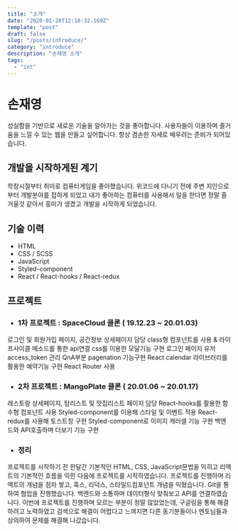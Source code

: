 ```yaml
---
title: "소개"
date: "2020-01-28T12:10:32.169Z"
template: "post"
draft: false
slug: "/posts/introduce/"
category: "introduce"
description: "손재영 소개"
tags:
  - "int"
---
```

# 손재영
성실함을 기반으로 새로운 기술을 알아가는 것을 좋아합니다.
사용자들이 이용하며 즐거움을 느낄 수 있는 웹을 만들고 싶어합니다.
항상 겸손한 자세로 배우려는 준비가 되어있습니다.

## 개발을 시작하게된 계기
학창시절부터 취미로 컴퓨터게임을 좋아했습니다. 위코드에 다니기 전에 주변 지인으로부터 
개발분야를 접하게 되었고 내가 좋아하는 컴퓨터를 사용해서 일을 한다면 정말 즐거울것 같아서 
흥미가 생겼고 개발을 시작하게 되었습니다.
## 기술 이력
* HTML
* CSS / SCSS
* JavaScript
* Styled-component
* React / React-hooks / React-redux

## 프로젝트
* ### 1차 프로젝트 : SpaceCloud 클론 ( 19.12.23 ~ 20.01.03)
로그인 및 회원가입 페이지, 공간정보 상세페이지 담당
class형 컴포넌트를 사용 & 라이프사이클 메소드를 통한 api연결
css를 이용한 모달기능 구현
로그인 페이지 유저 access_token 관리
QnA부분 pagenation 기능구현
React calendar 라이브러리를 활용한 예약기능 구현
React Router 사용

* ### 2차 프로젝트 : MangoPlate 클론 ( 20.01.06 ~ 20.01.17)
레스토랑 상세페이지, 탑리스트 및 맛집리스트 페이지 담당
React-hooks를 활용한 함수형 컴포넌트 사용
Styled-component를 이용해 스타일 및 이벤트 적용
React-redux를 사용해 토스트창 구현
Styled-component로 이미지 캐러셀 기능 구현
백엔드와 API호출하며 더보기 기능 구현

* ### 정리
프로젝트를 시작하기 전 한달간 기본적인 HTML, CSS, JavaScript문법을 익히고 
리액트의 기본적인 흐름을 익힌 다음에 프로젝트를 시작하였습니다.
프로젝트를 진행하며 리액트의 개념을 점차 쌓고, 훅스, 리덕스, 스타일드컴포넌트 개념을 익혔습니다.
Git을 통하여 협업을 진행했습니다.
백엔드와 소통하며 데이터형식 맞춰보고 API를 연결하였습니다. 
이번에 프로젝트를 진행하며 모르는 부분이 정말 많았었는데, 구글링을 통해 해결하려고 노력하였고 
검색으로 해결이 어렵다고 느껴지면 다른 동기분들이나 멘토님들과 상의하여 문제를 해결해 나갔습니다.
